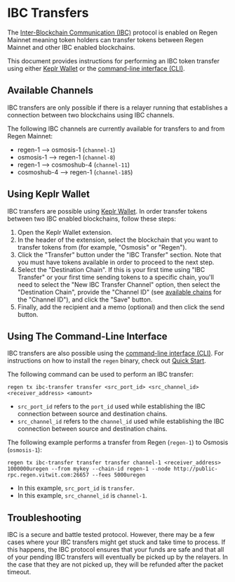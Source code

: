 # IBC Transfers

The [Inter-Blockchain Communication (IBC)](https://ibcprotocol.org/) protocol is enabled on Regen Mainnet meaning token holders can transfer tokens between Regen Mainnet and other IBC enabled blockchains.

This document provides instructions for performing an IBC token transfer using either [Keplr Wallet](https://wallet.keplr.app/) or the [command-line interface (CLI)](/regen-ledger/interfaces.html#command-line-interface). 

## Available Channels

IBC transfers are only possible if there is a relayer running that establishes a connection between two blockchains using IBC channels.

The following IBC channels are currently available for transfers to and from Regen Mainnet:

- regen-1 --> osmosis-1 (`channel-1`)
- osmosis-1 --> regen-1 (`channel-8`)
- regen-1 --> cosmoshub-4 (`channel-11`)
- cosmoshub-4 --> regen-1 (`channel-185`)

## Using Keplr Wallet

IBC transfers are possible using [Keplr Wallet](https://wallet.keplr.app/). In order transfer tokens between two IBC enabled blockchains, follow these steps:

1. Open the Keplr Wallet extension.
2. In the header of the extension, select the blockchain that you want to transfer tokens from (for example, "Osmosis" or "Regen").
3. Click the "Transfer" button under the "IBC Transfer" section. Note that you must have tokens available in order to proceed to the next step.
4. Select the "Destination Chain". If this is your first time using "IBC Transfer" or your first time sending tokens to a specific chain, you'll need to select the "New IBC Transfer Channel" option, then select the "Destination Chain", provide the "Channel ID" (see [available chains](#available-channels) for the "Channel ID"), and click the "Save" button.
5. Finally, add the recipient and a memo (optional) and then click the send button.

## Using The Command-Line Interface

IBC transfers are also possible using the [command-line interface (CLI)](/regen-ledger/interfaces.html#command-line-interface). For instructions on how to install the `regen` binary, check out [Quick Start](/getting-started/).

The following command can be used to perform an IBC transfer:
```
regen tx ibc-transfer transfer <src_port_id> <src_channel_id> <receiver_address> <amount>
```

- `src_port_id` refers to the `port_id` used while establishing the IBC connection between source and destination chains.
- `src_channel_id` refers to the `channel_id` used while establishing the IBC connection between source and destination chains.

The following example performs a transfer from Regen (`regen-1`) to Osmosis (`osmosis-1`):
```
regen tx ibc-transfer transfer transfer channel-1 <receiver_address> 1000000uregen --from mykey --chain-id regen-1 --node http://public-rpc.regen.vitwit.com:26657 --fees 5000uregen
```
- In this example, `src_port_id` is `transfer`.
- In this example, `src_channel_id` is `channel-1`.

## Troubleshooting

IBC is a secure and battle tested protocol.  However, there may be a few cases where your IBC transfers might get stuck and take time to process. If this happens, the IBC protocol ensures that your funds are safe and that all of your pending IBC transfers will eventually be picked up by the relayers.  In the case that they are not picked up, they will be refunded after the packet timeout.
